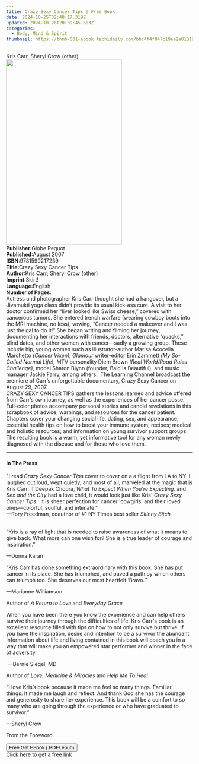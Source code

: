 ```yaml
---
title: Crazy Sexy Cancer Tips | Free Book
date: 2024-10-25T02:48:17.319Z
updated: 2024-10-26T20:09:45.603Z
categories:
  - Body, Mind & Spirit
thumbnail: https://thmb-001-ebook.techidaily.com/bbc4f4f847c19ea2a81318961e0e97214ced09dcd72ba47a4f5c13a811ba8053.jpg
---
```

<main id="book-container">
  <div class="flex flex-col">
    <div class="book-brief flex-1 py-6 px-4 sm:p-6 md:py-10 md:px-8">
      <!-- brief-->
      <div class="book-brief-main">Kris Carr, Sheryl Crow (other)</div>
    </div>
    <div
      class="book-meta-info flex-1 grid gap-4 col-start-1 col-end-3 row-start-1 sm:mb-6 sm:grid-cols-4 lg:gap-6 lg:col-start-2 lg:row-end-6 lg:row-span-6 lg:mb-0"
    >
      <div
        class="book-meta-info-left place-content-center mt-4 p-4 text-sm leading-6 col-start-2 col-span-2 dark:text-slate-400"
      >
        <img
          class="w-full h-500 object-cover rounded-lg sm:h-255 sm:col-span-2 lg:col-span-full"
          src="https://img-001-ebook.techidaily.com/9d542e12c1f832af099db14cc6ef9ef48a359ed5e942c11344efb1f68f98df35.jpg"
          alt=""
          width="312"
          height="500"
        />
      </div>
      <div
        class="book-meta-info-right mt-2 col-start-1 row-start-2 col-span-3 self-center"
      >
        <!-- meta data  -->
        <div class="flex flex-col px-4 md:px-8">
          <div class="flex-1">
            <strong>Publisher</strong>:<span class="px-2">Globe Pequot</span>
          </div>
          <div class="flex-1">
            <strong>Published</strong>:<span class="px-2">August 2007</span>
          </div>
          <div class="flex-1">
            <strong>ISBN</strong>:<span class="px-2">9781599217239</span>
          </div>
          <div class="flex-1">
            <strong>Title</strong>:<span class="px-2"
              >Crazy Sexy Cancer Tips</span
            >
          </div>
          <div class="flex-1">
            <strong>Author</strong>:<span class="px-2"
              >Kris Carr; Sheryl Crow (other)</span
            >
          </div>
          <div class="flex-1">
            <strong>Imprint</strong>:<span class="px-2">Skirt!</span>
          </div>
          <div class="flex-1">
            <strong>Language</strong>:<span class="px-2">English</span>
          </div>
          <div class="flex-1">
            <strong>Number of Pages</strong>:<span class="px-2"></span>
          </div>
        </div>
      </div>
    </div>
    <div class="book-description flex-1 py-6 px-4 sm:p-6 md:py-10 md:px-8">
      <div class="book-description-main">
        <div accordion-content="" id="description">
          Actress and photographer Kris Carr thought she had a hangover,
          but&nbsp;a Jivamukti yoga class didn’t provide its usual kick-ass
          cure. A visit to her doctor confirmed her “liver looked like Swiss
          cheese,” covered with cancerous tumors. She entered trench warfare
          (wearing cowboy boots into the MRI machine, no less), vowing, “Cancer
          needed a makeover and I was just the gal to do it!” She began writing
          and filming her journey, documenting her interactions with friends,
          doctors, alternative “quacks,” blind dates, and other women with
          cancer—sadly a growing group. These include hip, young women such as
          illustrator-author Marisa Acocella Marchetto
          <i>(Cancer Vixen), Glamour</i> writer-editor Erin Zammett
          <i>(My So-Called Normal Life),</i> MTV&nbsp;personality Diem Brown
          <i>(<i>Real World/Road Rules Challenge)</i></i
          >, model Sharon Blynn (founder, Bald Is Beautiful), and music manager
          Jackie Farry, among others. &nbsp;The Learning Channel broadcast the
          premiere of Carr’s unforgettable documentary, Crazy Sexy Cancer on
          August 29, 2007.<br />CRAZY SEXY CANCER TIPS gathers the lessons
          learned and advice offered from Carr’s own journey, as well as the
          experiences of her cancer posse. Full-color photos accompany personal
          stories and candid revelations in this scrapbook of advice, warnings,
          and resources for the cancer patient. Chapters cover your changing
          social life, dating, sex, and appearance; essential health tips on how
          to boost your immune system; recipes; medical and holistic resources;
          and information on young survivor support groups. The resulting book
          is a warm, yet informative tool for any woman newly diagnosed with the
          disease and for those who love them.<br />
        </div>
        <div class="accordion-fader"></div>
      </div>
    </div>
    <div class="book-excerpts flex-1 py-6 px-4 sm:p-6 md:py-10 md:px-8">
      <!-- excerpts-->
      <div class="book-excerpts-main">
        <hr />
        <h4 class="placeholder placeholder-heading">
          <span>In The Press</span>
        </h4>
        <p>
          "I read <i>Crazy Sexy Cancer Tips</i> cover to cover on a a flight
          from LA to NY. I laughed out loud, wept quietly, and most of all,
          marveled at the magic that is Kris Carr. If Deepak Chopra,
          <i>What To Expect When You're Expecting, </i>and
          <i>Sex and the City</i> had a love child, it would look just like
          Kris' <i>Crazy Sexy Cancer Tips</i>.&nbsp; It is sheer perfection for
          cancer 'cowgirls' and their loved ones—colorful, soulful, and
          intimate."<br />—Rory Freedman, coauthor of #1 NY Times best seller
          <i>Skinny Bitch<br /><br /></i>
        </p>
        <p>
          “Kris is a ray of light that is needed to raise awareness of what it
          means to give back. What more can one wish for? She is a true leader
          of courage and inspiration.”
        </p>
        <p>—Donna Karan</p>
        <p>
          “Kris Carr has done something extraordinary with this book: She has
          put cancer in its place. She has triumphed, and paved a path by which
          others can triumph too. She deserves our most heartfelt ‘Bravo.’”
        </p>
        <p>—Marianne Williamson</p>
        <p>Author of <i>A Return to Love</i> and <i>Everyday Grace</i></p>
        <p>
          When you have been there you know the experience and can help others
          survive their journey through the difficulties of life. Kris Carr's
          book is an excellent resource filled with tips on how to not only
          survive but thrive. If you have the inspiration, desire and intention
          to be a&nbsp;survivor the abundant information about life and living
          contained in this book will coach you in a way that will make you an
          empowered star performer and winner in the face of adversity.
        </p>
        <p>&nbsp;—Bernie Siegel, MD</p>
        <p>
          Author of <i>Love, Medicine &amp; Miracles</i> and
          <i>Help Me To Heal</i>
        </p>
        <p>
          “I love Kris’s book because it made me feel so many
          things.&nbsp;Familiar things.&nbsp;It made me laugh and
          reflect.&nbsp;And thank God she has the courage and generosity to
          share her experience.&nbsp;This book will be a comfort to so many who
          are going through the experience or who have graduated to survivor.”
        </p>
        <p>—Sheryl Crow</p>
        <p>From the Foreword</p>
        <p></p>
      </div>
    </div>
    <div
      class="book-about-author flex-1 py-6 px-4 sm:p-6 md:py-10 md:px-8"
    ></div>
    <div class="book-free-get flex-1 py-6 px-4 sm:p-6 md:py-10 md:px-8">
      <button
        id="btn-free-get"
        class="bg-blue-500 hover:bg-blue-700 text-white font-bold py-2 px-4 rounded"
      >
        Free Get EBook (.PDF/.epub)
      </button>
      <div id="countdown-display" class="px-2 text-lg mt-2"></div>
      <a
        id="free-link"
        class="hidden bg-blue-500 hover:bg-blue-700 text-white font-bold py-2 px-4 rounded"
        href="https://www.ebooks.com/en-us/book/1759790/crazy-sexy-cancer-tips/kris-carr/"
        target="_blank"
        >Click here to get a free link</a
      >
    </div>
    <script>
      let countdownTime = 0;
      let countdownInterval = null;
      document
        .getElementById('btn-free-get')
        .addEventListener('click', startCountdown);
      function startCountdown() {
        countdownTime = new Date().getTime() + 60000 * 3;
        countdownInterval = setInterval(updateCountdown, 1000);
        document.getElementById('btn-free-get').disabled = true;
        document
          .getElementById('btn-free-get')
          .classList.add('bg-gray-500', 'cursor-not-allowed');
      }
      function updateCountdown() {
        let currentTime = new Date().getTime();
        let timeLeft = countdownTime - currentTime;
        let secondsLeft = Math.floor(timeLeft / 1000);
        document.getElementById('countdown-display').innerHTML =
          `Remaining time: ${secondsLeft} seconds.`;
        if (secondsLeft <= 0) {
          clearInterval(countdownInterval);
          document.getElementById('btn-free-get').classList.add('hidden');
          document.getElementById('free-link').classList.remove('hidden');
          document.getElementById('countdown-display').innerHTML = '';
        }
      }
    </script>
  </div>
</main>

<ins class="adsbygoogle"
      style="display:block"
      data-ad-client="ca-pub-7571918770474297"
      data-ad-slot="8358498916"
      data-ad-format="auto"
      data-full-width-responsive="true"></ins>
    